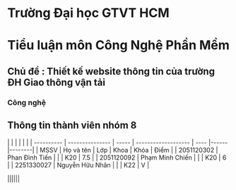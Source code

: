 # Trường Đại học GTVT HCM

# Tiểu luận môn Công Nghệ Phần Mềm

## Chủ đề : Thiết kế website thông tin của trường ĐH Giao thông vận tải

### Công nghệ

## Thông tin thành viên nhóm 8

|            |                 |       |                     |      |
| ---------- | --------------- | ----- | ------------------- | ---- |------|--------|
| MSSV       | Họ và tên       | Lớp   | Khoa                | Khóa | Điểm | 
| 2051120302 | Phan Đình Tiến  |       |                     | K20  | 7.5  |
| 2051120092 | Phạm Minh Chiến |       |                     | K20  |  6   |
| 2251330027 | Nguyễn Hữu Nhân |       |                     | K22  |   V  |

||||||

